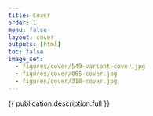 ```yaml
---
title: Cover
order: 1
menu: false
layout: cover
outputs: [html]
toc: false
image_set:
  - figures/cover/549-variant-cover.jpg
  - figures/cover/065-cover.jpg
  - figures/cover/310-cover.jpg
---
```


{{ publication.description.full }}
